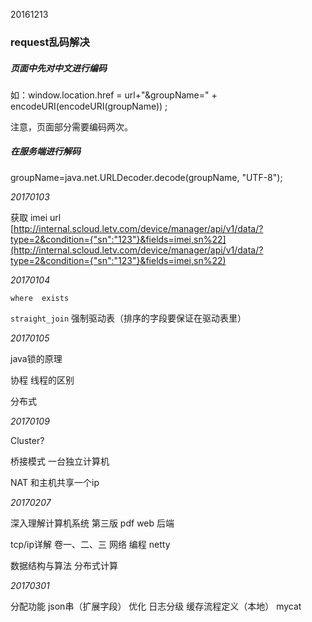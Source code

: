 20161213

### request乱码解决

##### 页面中先对中文进行编码

如：window.location.href = url+"&groupName=" + encodeURI\(encodeURI\(groupName\)\) ;

注意，页面部分需要编码两次。

##### 在服务端进行解码

groupName=[j](http://lib.csdn.net/base/javase)ava.net.URLDecoder.decode\(groupName, "UTF-8"\);

_20170103_

获取 imei url  
[http://internal.scloud.letv.com/device/manager/api/v1/data/?type=2&condition={"sn":"123"}&fields=imei,sn%22](http://internal.scloud.letv.com/device/manager/api/v1/data/?type=2&condition={"sn":"123"}&fields=imei,sn%22)

_20170104_

`where  exists`

`straight_join`  强制驱动表（排序的字段要保证在驱动表里）

_20170105_

java锁的原理

协程 线程的区别

分布式

_20170109_

Cluster?

桥接模式  一台独立计算机

NAT 和主机共享一个ip

_20170207_

深入理解计算机系统 第三版 pdf web 后端

tcp/ip详解 卷一、二、三 网络 编程 netty

数据结构与算法 分布式计算

_20170301_

分配功能 json串（扩展字段） 优化 日志分级 缓存流程定义（本地） mycat

